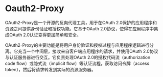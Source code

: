 # Oauth2-Proxy

OAuth2-Proxy是一个开源的反向代理工具，用于在OAuth 2.0保护的应用程序和资源之间提供身份验证和授权功能。它基于OAuth 2.0协议，使得在应用程序中集成OAuth 2.0认证变得更加简单和安全。

OAuth2-Proxy的主要功能是将用户身份验证和授权过程与应用程序逻辑进行分离。它充当一个中间层，接收来自客户端应用程序的请求，并使用OAuth 2.0协议与认证服务器进行交互。它负责处理OAuth 2.0的授权代码流（authorization code flow）或隐式流（implicit flow）等认证流程，获取访问令牌（access token），然后将请求转发到实际的资源服务器。
